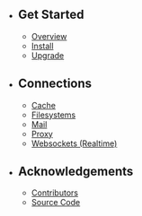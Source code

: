 - ## Get Started
    - [Overview](/docs/{{version}}/overview)
    - [Install](/docs/{{version}}/install)
    - [Upgrade](/docs/{{version}}/upgrade)
- ## Connections
    - [Cache](/docs/{{version}}/connections/cache)
    - [Filesystems](/docs/{{version}}/connections/filesystems)
    - [Mail](/docs/{{version}}/connections/mail)
    - [Proxy](/docs/{{version}}/connections/proxy)
    - [Websockets (Realtime)](/docs/{{version}}/connections/websockets)
- ## Acknowledgements
    - [Contributors](/docs/{{version}}/contributors)
    - [Source Code](https://git.kilgoretech.com/matthew/Zeus)
